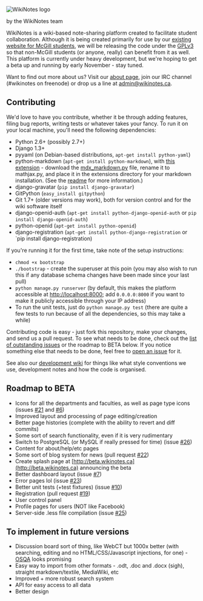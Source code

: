 ![WikiNotes logo](http://www.wikinotes.ca/logo_new.png)

by the WikiNotes team

WikiNotes is a wiki-based note-sharing platform created to facilitate student collaboration. Although it is being created primarily for use by our [existing website for McGill students](http://www.wikinotes.ca), we will be releasing the code under the [GPLv3](http://opensource.org/licenses/GPL-3.0) so that non-McGill students (or anyone, really) can benefit from it as well. This platform is currently under heavy development, but we're hoping to get a beta up and running by early November - stay tuned.

Want to find out more about us? Visit our [about page](http://www.wikinotes.ca/wiki/wikinotes:About), join our IRC channel (#wikinotes on freenode) or drop us a line at admin@wikinotes.ca.

Contributing
------------

We'd love to have you contribute, whether it be through adding features, filing bug reports, writing tests or whatever takes your fancy. To run it on your local machine, you'll need the following dependencies:

* Python 2.6+ (possibly 2.7+)
* Django 1.3+
* pyyaml (on Debian-based distributions, `apt-get install python-yaml`)
* python-markdown (`apt-get install python-markdown`), with [this extension](https://github.com/mayoff/python-markdown-mathjax) - download the [mdx_markdown.py](https://raw.github.com/mayoff/python-markdown-mathjax/master/mdx_mathjax.py) file, rename it to mathjax.py, and place it in the extensions directory for your markdown installation. (See the [readme](https://github.com/mayoff/python-markdown-mathjax/blob/master/README.md) for more information.)
* django-gravatar (`pip install django-gravatar`)
* GitPython (`easy_install gitpython`)
* Git 1.7+ (older versions may work), both for version control and for the wiki software itself
* django-openid-auth (`apt-get install python-django-openid-auth` or `pip install django-openid-auth`)
* python-openid (`apt-get install python-openid`)
* django-registration (`apt-get install python-django-registration` or `pip install django-registration)

If you're running it for the first time, take note of the setup instructions:

* `chmod +x bootstrap`
* `./bootstrap` - create the superuser at this poin (you may also wish to run this if any database schema changes have been made since your last pull)
* `python manage.py runserver` (by default, this makes the platform accessible at [http://localhost:8000](http://localhost:8000); add `0.0.0.0:8000` if you want to make it publicly accessible through your IP address)
* To run the unit tests, just do `python manage.py test` (there are quite a few tests to run because of all the dependencies, so this may take a while)

Contributing code is easy - just fork this repository, make your changes, and send us a pull request. To see what needs to be done, check out the [list of outstanding issues](https://github.com/dellsystem/wikinotes/issues) or the roadmap to BETA below. If you notice something else that needs to be done, feel free to [open an issue](https://github.com/dellsystem/wikinotes/issues/new) for it.

See also our [development wiki](https://github.com/dellsystem/wikinotes/wiki) for things like what style conventions we use, development notes and how the code is organised.

Roadmap to BETA
---------------

* Icons for all the departments and faculties, as well as page type icons (issues [#21](https://github.com/dellsystem/wikinotes/issues/21) and [#6](https://github.com/dellsystem/wikinotes/issues/6))
* Improved layout and processing of page editing/creation
* Better page histories (complete with the ability to revert and diff commits)
* Some sort of search functionality, even if it is very rudimentary
* Switch to PostgreSQL (or MySQL if really pressed for time) (issue [#26](https://github.com/dellsystem/wikinotes/issues/26))
* Content for about/help/etc pages
* Some sort of blog system for news (pull request [#22](https://github.com/dellsystem/wikinotes/pull/22))
* Create splash page at [http://beta.wikinotes.ca](http://beta.wikinotes.ca) announcing the beta
* Better dashboard layout (issue [#7](https://github.com/dellsystem/wikinotes/issues/7))
* Error pages lol (issue [#23](https://github.com/dellsystem/wikinotes/issues/23))
* Better unit tests (+test fixtures) (issue [#10](https://github.com/dellsystem/wikinotes/issues/10))
* Registration (pull request [#19](https://github.com/dellsystem/wikinotes/pull/19))
* User control panel
* Profile pages for users (NOT like Facebook)
* Server-side .less file compilation (issue [#25](https://github.com/dellsystem/wikinotes/issues/25))

To implement in future versions
-------------------------------

* Discussion board sort of thing, like WebCT but 1000x better (with searching, editing and no HTML/CSS/Javascript injections, for one) - [OSQA](http://www.osqa.net/) looks promising
* Easy way to import from other formats - .odt, .doc and .docx (sigh), straight markdown/textile, MediaWiki, etc
* Improved + more robust search system
* API for easy access to all data
* Better design
